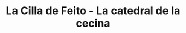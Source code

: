 ---
title: "La Cilla de Feito - La catedral de la cecina"
url: /leon/la-cilla-de-feito-la-catedral-de-la-cecina/
shop: Lebensmittel
---